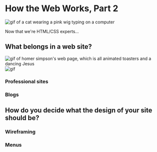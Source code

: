 # How the Web Works, Part 2

![gif of a cat wearing a pink wig typing on a computer](https://media.giphy.com/media/lXiRzPb8C5JTJcfPq/giphy.gif)

Now that we're HTML/CSS experts...

## What belongs in a web site?

![gif of homer simpson's web page, which is all animated toasters and a dancing Jesus](https://media.giphy.com/media/fJKG1UTK7k64w/giphy.gif)
![gif](https://giphy.com/gifs/bF2M6el0vi2qc/html5)

### Professional sites

### Blogs

## How do you decide what the design of your site should be?

### Wireframing

### Menus